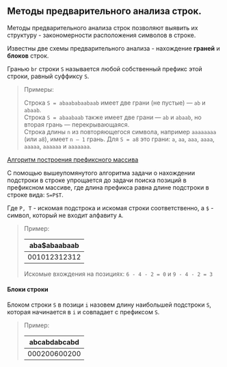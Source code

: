 ## Методы предварительного анализа строк.

Методы предварительного анализа строк позволяют выявить 
их структуру - закономерности расположения символов в строке.

Известны две схемы предварительного анализа - нахождение **граней** и **блоков** строк.

Гранью `br` строки `S` называется любой собственный префикс этой строки, равный суффиксу `S`.

> Примеры: 
> 
> Строка `S = abaababaabaab` имеет две грани (не пустые) — `ab` и `abaab`.  
> Строка `S = abaabaab` также имеет две грани — `ab` и `abaab`, но вторая грань — перекрывающаяся.  
> Строка длины `n` из повторяющегося символа, например
> `aaaaaaaa` (или `a8`), имеет `n – 1` грань. Для `S = a8` это грани: `a`, `aa`, `aaa`, `aaaa`, `aaaaa`, `aaaaaa` и `aaaaaaa`.

[Алгоритм построения префиксного массива](https://github.com/denisstep99/js_digest/blob/master/src/Searches/Knuth%20Morris%20Pratt/index.js#L1-L21)

С помощью вышеупомянутого алгоритма задачи о нахождении подстроки в строке упрощается до задачи 
поиска позиций в префиксном массиве, где длина префикса равна длине подстроки в строке вида: `S=P$T`.

Где `P, T` - искомая подстрока и искомая строки соответственно, а `$` - символ, который не входит алфавиту `A`.

> Пример:
>
>| aba$abaabaab |
>| ------------ |
>| 001012312312 |
>
>Искомые вхождения на позициях: `6 - 4 - 2 = 0` и `9 - 4 - 2 = 3`

#### Блоки строки

Блоком строки `S` в позици `i` назовем длину наибольшей подстроки `S`, которая начинается в `i` и 
совпадает с префиксом `S`.

> Пример:
>
>| abcabdabcabd |
>| ------------ |
>| 000200600200 |
 
